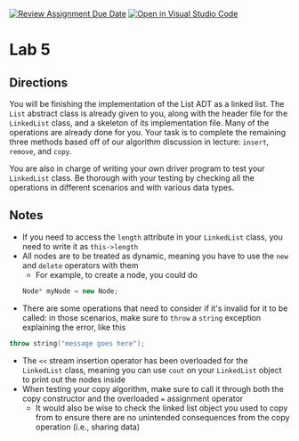 [![Review Assignment Due Date](https://classroom.github.com/assets/deadline-readme-button-22041afd0340ce965d47ae6ef1cefeee28c7c493a6346c4f15d667ab976d596c.svg)](https://classroom.github.com/a/LKoVJ9rU)
[![Open in Visual Studio Code](https://classroom.github.com/assets/open-in-vscode-2e0aaae1b6195c2367325f4f02e2d04e9abb55f0b24a779b69b11b9e10269abc.svg)](https://classroom.github.com/online_ide?assignment_repo_id=20442397&assignment_repo_type=AssignmentRepo)
# Lab 5

## Directions

You will be finishing the implementation of the List ADT as a linked list. The `List` abstract class is already given to you, along with the header file for the `LinkedList` class, and a skeleton of its implementation file. Many of the operations are already done for you. Your task is to complete the remaining three methods based off of our algorithm discussion in lecture: `insert`, `remove`, and `copy`.

You are also in charge of writing your own driver program to test your `LinkedList` class. Be thorough with your testing by checking all the operations in different scenarios and with various data types.

## Notes

- If you need to access the `length` attribute in your `LinkedList` class, you need to write it as `this->length`
- All nodes are to be treated as dynamic, meaning you have to use the `new` and `delete` operators with them
    + For example, to create a node, you could do
    ```C++
    Node* myNode = new Node;
    ```
- There are some operations that need to consider if it's invalid for it to be called: in those scenarios, make sure to `throw` a `string` exception explaining the error, like this
```C++
throw string("message goes here");
```
- The `<<` stream insertion operator has been overloaded for the `LinkedList` class, meaning you can use `cout` on your `LinkedList` object to print out the nodes inside
- When testing your copy algorithm, make sure to call it through both the copy constructor and the overloaded `=` assignment operator
    + It would also be wise to check the linked list object you used to copy from to ensure there are no unintended consequences from the copy operation (i.e., sharing data)
